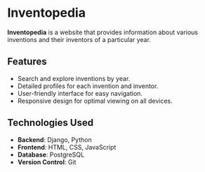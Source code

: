 # Inventopedia

**Inventopedia** is a website that provides information about various inventions and their inventors of a particular year.

## Features

- Search and explore inventions by year.
- Detailed profiles for each invention and inventor.
- User-friendly interface for easy navigation.
- Responsive design for optimal viewing on all devices.

## Technologies Used

- **Backend**: Django, Python
- **Frontend**: HTML, CSS, JavaScript
- **Database**: PostgreSQL
- **Version Control**: Git

